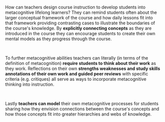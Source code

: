 <p><span style=font-weight: 400;>How can teachers design course instruction to develop students into metacognitive lifelong learners? They can remind students often about the larger conceptual framework of the course and how daily lessons fit into that framework providing contrasting cases to illustrate the boundaries of the course's knowledge. By </span><strong>explicitly connecting concepts</strong><span style=font-weight: 400;> as they are introduced in the course they can encourage students to create their own mental models as they progress through the course.</span></p>  <p> </p>  <p><span style=font-weight: 400;>To further metacognitive abilities teachers can literally (in terms of the definition of metacognition) </span><strong>require students to think about their work</strong><span style=font-weight: 400;> as they work. Reflections on their own </span><strong>strengths weaknesses and study skills annotations of their own work and guided peer reviews</strong><span style=font-weight: 400;> with specific criteria (e.g. critiques) all serve as ways to incorporate metacognitive thinking into instruction.</span></p>  <p> </p>  <p><span style=font-weight: 400;>Lastly </span><strong>teachers can model</strong><span style=font-weight: 400;> their own metacognitive processes for students sharing how they envision connections between the course's concepts and how those concepts fit into greater hierarchies and webs of knowledge.</span></p>